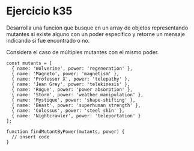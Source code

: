 # Ejercicio k35

Desarrolla una función que busque en un array de objetos representando mutantes si existe alguno con un poder específico y retorne un mensaje indicando si fue encontrado o no.

Considera el caso de múltiples mutantes con el mismo poder.

```
const mutants = [
  { name: 'Wolverine', power: 'regeneration' },
  { name: 'Magneto', power: 'magnetism' },
  { name: 'Professor X', power: 'telepathy' },
  { name: 'Jean Grey', power: 'telekinesis' },
  { name: 'Rogue', power: 'power absorption' },
  { name: 'Storm', power: 'weather manipulation' },
  { name: 'Mystique', power: 'shape-shifting' },
  { name: 'Beast', power: 'superhuman strength' },
  { name: 'Colossus', power: 'steel skin' },
  { name: 'Nightcrawler', power: 'teleportation' }
];

function findMutantByPower(mutants, power) {
  // insert code
}
```
